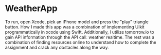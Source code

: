 # WeatherApp
To run, open Xcode, pick an iPhone model and press the "play" triangle button.
How I made this app was a combination of implementing UIkit programmatically in xcode using Swift. Additionally, I utilize tomorrow.io to gain API information through the API call: weather realtime. The rest was a combination of finding resources online to understand how to complete the assignment and crack any obstacles along the way. 
